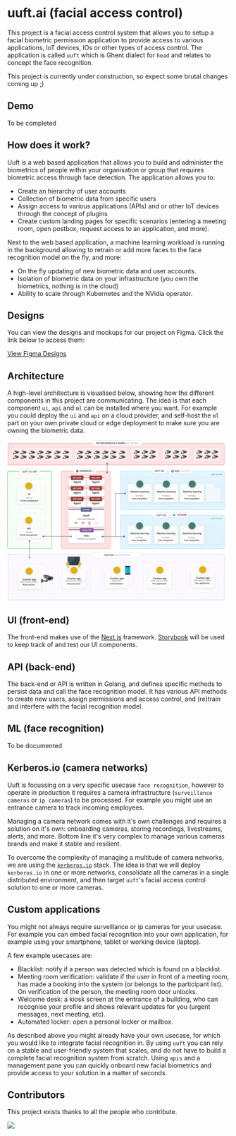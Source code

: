 # uuft.ai (facial access control)

This project is a facial access control system that allows you to setup a facial biometric permission application to provide access to various applications, IoT devices, IOs or other types of access control. The application is called `uuft` which is Ghent dialect for `head` and relates to concept the face recognition.

This project is currently under construction, so expect some brutal changes coming up ;)

## Demo

To be completed

## How does it work?

Uuft is a web based application that allows you to build and administer the biometrics of people within your organisation or group that requires biometric access through face detection. The application allows you to:
- Create an hierarchy of user accounts
- Collection of biometric data from specific users
- Assign access to various applications (APIs) and or other IoT devices through the concept of plugins
- Create custom landing pages for specific scenarios (entering a meeting room, open postbox, request access to an application, and more).

Next to the web based application, a machine learning workload is running in the background allowing to retrain or add more faces to the face recognition model on the fly, and more:
- On the fly updating of new biometric data and user accounts.
- Isolation of biometric data on your infrastructure (you own the biometrics, nothing is in the cloud)
- Ability to scale through Kubernetes and the NVidia operator.
  
 ## Designs

You can view the designs and mockups for our project on Figma. Click the link below to access them:

[View Figma Designs](https://www.figma.com/file/n6MKXziHYC69485QCvtW1g/Facial-Access-Control---Luis%2FGlenn-%26-Kilian%2FJonas?type=design&node-id=0%3A1&mode=design&t=HiWxICFMNlHRh4jI-1)

## Architecture

A high-level architecture is visualised below, showing how the different components in this project are communicating. The idea is that each component `ui`, `api` and `ml` can be installed where you want. For example you could deploy the `ui` and `api` on a cloud provider, and self-host the `ml` part on your own private cloud or edge deployment to make sure you are owning the biometric data.

![Architecture](./assets/images/architecture.svg)

## UI (front-end)

The front-end makes use of the [Next.js](https://nextjs.org/) framework. [Storybook](https://storybook.js.org/)
 will be used to keep track of and test our UI components.

## API (back-end)

The back-end or API is written in Golang, and defines specific methods to persist data and call the face recognition model. It has various API methods to create new users, assign permissions and access control, and (re)train and interfere with the facial recognition model.

## ML (face recognition)

To be documented

## Kerberos.io (camera networks)

Uuft is focussing on a very specific usecase `face recognition`, however to operate in production it requires a camera infrastructure (`surveillance cameras` or `ip cameras`) to be processed. For example you might use an entrance camera to track incoming employees.

 Managing a camera network comes with it's own challenges and requires a solution on it's own: onboarding cameras, storing recordings, livestreams, alerts, and more. Bottom line it's very complex to manage various cameras brands and make it stable and resilient.

To overcome the complexity of managing a multitude of camera networks, we are using the [`kerberos.io`](https://github.com/kerberos-io) stack. The idea is that we will deploy `kerberos.io` in one or more networks, consolidate all the cameras in a single distributed environment, and then target `uuft`'s facial access control solution to one or more cameras.

## Custom applications

You might not always require surveillance or ip cameras for your usecase. For example you can embed facial recognition into your own application, for example using your smartphone, tablet or working device (laptop). 

A few example usecases are:

- Blacklist: notify if a person was detected which is found on a blacklist.
- Meeting room verification: validate if the user in front of a meeting room, has made a booking into the system (or belongs to the participant list). On verification of the person, the meeting room door unlocks.
- Welcome desk: a kiosk screen at the entrance of a building, who can recognise your profile and shows relevant updates for you (urgent messages, next meeting, etc).
- Automated locker: open a personal locker or mailbox.

As described above you might already have your own usecase, for which you would like to integrate facial recognition in. By using `uuft` you can rely on a stable and user-friendly system that scales, and do not have to build a complete facial recognition system from scratch. Using `apis` and a management pane you can quickly onboard new facial biometrics and provide access to your solution in a matter of seconds.
 
## Contributors

This project exists thanks to all the people who contribute.

<a href="https://github.com/uug-ai/facial-access-control/graphs/contributors">
  <img src="https://contrib.rocks/image?repo=uug-ai/facial-access-control" />
</a>
